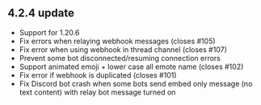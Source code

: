 ## 4.2.4 update
+ Support for 1.20.6
+ Fix errors when relaying webhook messages (closes #105)
+ Fix error when using webhook in thread channel (closes #107)
+ Prevent some bot disconnected/resuming connection errors
+ Support animated emoji + lower case all emote name (closes #102)
+ Fix error if webhook is duplicated (closes #101)
+ Fix Discord bot crash when some bots send embed only message (no text content) with relay bot message turned on
